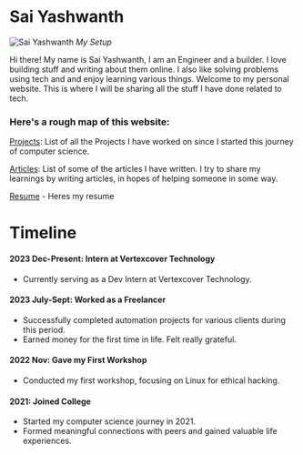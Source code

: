 # Sai Yashwanth

![Sai Yashwanth](new.jpeg)
*My Setup*





Hi there! My name is Sai Yashwanth, I am an Engineer and a builder. I love building stuff and writing about them online. I also like solving problems using tech and and enjoy learning various things. Welcome to my personal website. This is where I will be sharing all the stuff I have done related to tech.

### Here's a rough map of this website:
[Projects](./projects): List of all the Projects I have worked on since I started this journey of computer science.

[Articles](./articles): List of some of the articles I have written. I try to share my learnings by writing articles, in hopes of helping someone in some way.

[Resume](https://docs.google.com/document/d/1-OqzfYF25iUmStaX3Ab5BQlg8hyEi8BKh_dc1fZmyZI/edit?usp=sharing) - Heres my resume

# Timeline

#### 2023 Dec-Present: Intern at Vertexcover Technology
- Currently serving as a Dev Intern at Vertexcover Technology.

#### 2023 July-Sept: Worked as a Freelancer
- Successfully completed automation projects for various clients during this period.
- Earned money for the first time in life. Felt really grateful.

#### 2022 Nov: Gave my First Workshop
- Conducted my first workshop, focusing on Linux for ethical hacking.

#### 2021: Joined College
- Started my computer science journey in 2021.
- Formed meaningful connections with peers and gained valuable life experiences.
